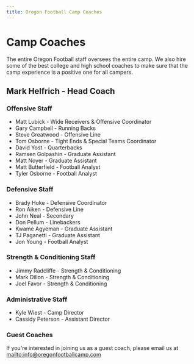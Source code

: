 ```yaml
---
title: Oregon Football Camp Coaches
---
```


# Camp Coaches

The entire Oregon Football staff oversees the entire camp. We also hire some of
the best college and high school coaches to make sure that the camp experience
is a positive one for all campers.

## Mark Helfrich - Head Coach

### Offensive Staff

* Matt Lubick - Wide Receivers &amp; Offensive Coordinator
* Gary Campbell - Running Backs
* Steve Greatwood - Offensive Line
* Tom Osborne - Tight Ends &amp; Special Teams Coordinator
* David Yost - Quarterbacks
* Ramsen Golpashin - Graduate Assistant
* Matt Noyer - Graduate Assistant
* Matt Butterfield - Football Analyst
* Tyler Osborne - Football Analyst

### Defensive Staff

* Brady Hoke - Defensive Coordinator
* Ron Aiken - Defensive Line
* John Neal - Secondary
* Don Pellum - Linebackers
* Kwame Agyeman - Graduate Assistant
* TJ Paganetti - Graduate Assistant
* Jon Young - Football Analyst

### Strength &amp; Conditioning Staff

* Jimmy Radcliffe - Strength &amp; Conditioning
* Mark Dillon - Strength &amp; Conditioning
* Joel Favor - Strength &amp; Conditioning

### Administrative Staff

* Kyle Wiest - Camp Director
* Cassidy Peterson - Assistant Director

### Guest Coaches

If you're interested in joining us as a guest coach, please email us at
<mailto:info@oregonfootballcamp.com>
